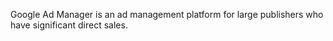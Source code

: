 Google Ad Manager is an ad management platform for large publishers who have significant direct sales.